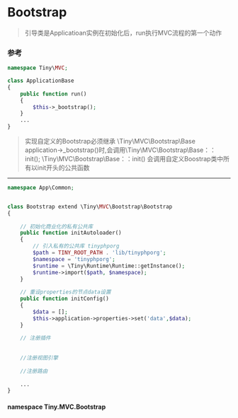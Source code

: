 Bootstrap
====

> 引导类是Applicatioan实例在初始化后，run执行MVC流程的第一个动作

### 参考
```php
namespace Tiny\MVC;

class ApplicationBase
{
    public function run()
    {
        $this->_bootstrap();
    }
    ...
}
```


> 实现自定义的Bootstrap必须继承 \Tiny\MVC\Bootstrap\Base
> application->_bootstrap()时,会调用\Tiny\MVC\Bootstrap\Base：：init();
> \Tiny\MVC\Bootstrap\Base：：init() 会调用自定义Boostrap类中所有以init开头的公共函数

----

```php
namespace App\Common;


class Bootstrap extend \Tiny\MVC\Bootstrap\Bootstrap
{
    
    // 初始化商业化的私有公共库
    public function initAutoloader()
    {
        // 引入私有的公共库 tinyphporg
        $path = TINY_ROOT_PATH . 'lib/tinyphporg';
        $namespace = 'tinyphporg';
        $runtime = \Tiny\Runtime\Runtime::getInstance();
        $runtime->import($path, $namespace);  
    }
    
    // 重设properties的节点data设置
    public function initConfig()
    {
        $data = [];
        $this->application->properties->set('data',$data);
    }
    
    // 注册插件
    
    
    //注册视图引擎
    
    //注册路由
    
    ...
}
```

#### namespace Tiny.MVC.Bootstrap

